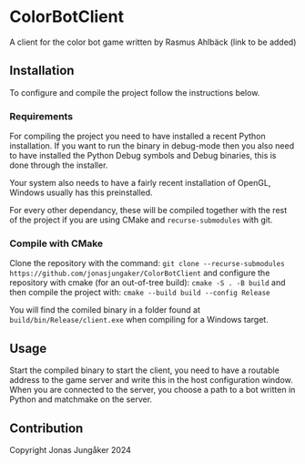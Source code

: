 # ColorBotClient
A client for the color bot game written by Rasmus Ahlbäck (link to be added)

## Installation
To configure and compile the project follow the instructions below. 

### Requirements
For compiling the project you need to have installed a recent Python installation. If you want to run the binary in debug-mode then you also need to have installed the Python Debug symbols and Debug binaries, this is done through the installer. 

Your system also needs to have a fairly recent installation of OpenGL, Windows usually has this preinstalled. 

For every other dependancy, these will be compiled together with the rest of the project if you are using CMake and `recurse-submodules` with git. 

### Compile with CMake
Clone the repository with the command:
`git clone --recurse-submodules https://github.com/jonasjungaker/ColorBotClient`
and configure the repository with cmake (for an out-of-tree build):
`cmake -S . -B build`
and then compile the project with:
`cmake --build build --config Release`

You will find the comiled binary in a folder found at `build/bin/Release/client.exe` when compiling for a Windows target. 

## Usage
Start the compiled binary to start the client, you need to have a routable address to the game server and write this in the host configuration window. When you are connected to the server, you choose a path to a bot written in Python and matchmake on the server. 

## Contribution
Copyright Jonas Jungåker 2024
